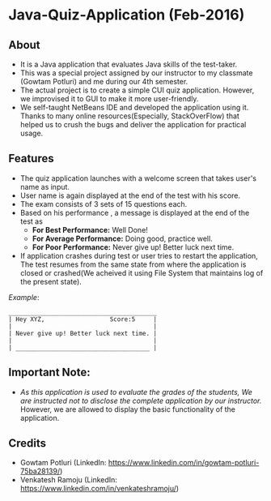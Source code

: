 # Java-Quiz-Application (Feb-2016)
## About
- It is a Java application that evaluates Java skills of the test-taker.
- This was a special project assigned by our instructor to my classmate (Gowtam Potluri) and me during our 4th semester.
- The actual project is to create a simple CUI quiz application. However, we improvised it to GUI to make it more user-friendly.
- We self-taught NetBeans IDE and developed the application using it. Thanks to many online resources(Especially, StackOverFlow) that helped us to crush the bugs and deliver the application for practical usage.

## Features 
- The quiz application launches with a welcome screen that takes user's name as input.
- User name is again displayed at the end of the test with his score.
- The exam consists of 3 sets of 15 questions each.
- Based on his performance , a message is displayed at the end of the test as
  - **For Best Performance:** Well Done!
  - **For Average Performance:** Doing good, practice well.
  - **For Poor Performance:** Never give up! Better luck next time. 
- If application crashes during test or user tries to restart the application, The test resumes from the same state from where the application is closed or crashed(We acheived it using File System that maintains log of the present state).
  
  
_Example_: 
 ```
_________________________________________
| Hey XYZ,                  Score:5     |
|                                       |
| Never give up! Better luck next time. |
|                                       |
| _____________________________________ |
 ```
## Important Note:
-  _As this application is used to evaluate the grades of the students, We are instructed not to disclose the complete application by our instructor._ However, we are allowed to display the basic functionality of the application.

## Credits

- Gowtam Potluri   (LinkedIn: https://www.linkedin.com/in/gowtam-potluri-75ba28139/)
- Venkatesh Ramoju (LinkedIn: https://www.linkedin.com/in/venkateshramoju/)
